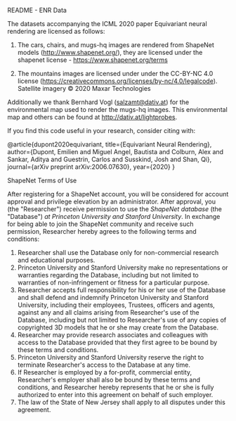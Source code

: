 
README - ENR Data 

The datasets accompanying the ICML 2020 paper Equivariant neural rendering are licensed as follows:


1) The cars, chairs, and mugs-hq images are rendered from ShapeNet models (http://www.shapenet.org/), they are licensed under the shapenet license - https://www.shapenet.org/terms

2) The mountains images are licensed under under the CC-BY-NC 4.0 license (https://creativecommons.org/licenses/by-nc/4.0/legalcode).
Satellite imagery © 2020 Maxar Technologies


Additionally we thank Bernhard Vogl (salzamt@dativ.at) for the environmental map used to render the mugs-hq images.  This environmental map and others can be found at http://dativ.at/lightprobes. 

If you find this code useful in your research, consider citing with:


@article{dupont2020equivariant,
  title={Equivariant Neural Rendering},
  author={Dupont, Emilien and Miguel Angel, Bautista and Colburn, Alex and Sankar, Aditya and Guestrin, Carlos and Susskind, Josh and Shan, Qi},
  journal={arXiv preprint arXiv:2006.07630},
  year={2020}
}



ShapeNet Terms of Use

After registering for a ShapeNet account, you will be considered for account approval and privilege elevation by an administrator. After approval, you (the "Researcher") receive permission to use the *ShapeNet database* (the "Database") *at Princeton University and Stanford University*. In exchange for being able to join the ShapeNet community and receive such permission, Researcher hereby agrees to the following terms and conditions:

1. Researcher shall use the Database only for non-commercial research and educational purposes.
2. Princeton University and Stanford University make no representations or warranties regarding the Database, including but not limited to warranties of non-infringement or fitness for a particular purpose.
3. Researcher accepts full responsibility for his or her use of the Database and shall defend and indemnify Princeton University and Stanford University, including their employees, Trustees, officers and agents, against any and all claims arising from Researcher's use of the Database, including but not limited to Researcher's use of any copies of copyrighted 3D models that he or she may create from the Database.
4. Researcher may provide research associates and colleagues with access to the Database provided that they first agree to be bound by these terms and conditions.
5. Princeton University and Stanford University reserve the right to terminate Researcher's access to the Database at any time.
6. If Researcher is employed by a for-profit, commercial entity, Researcher's employer shall also be bound by these terms and conditions, and Researcher hereby represents that he or she is fully authorized to enter into this agreement on behalf of such employer.
7. The law of the State of New Jersey shall apply to all disputes under this agreement.

